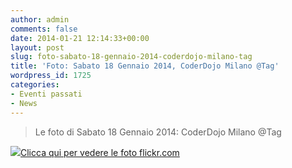 ```yaml
---
author: admin
comments: false
date: 2014-01-21 12:14:33+00:00
layout: post
slug: foto-sabato-18-gennaio-2014-coderdojo-milano-tag
title: 'Foto: Sabato 18 Gennaio 2014, CoderDojo Milano @Tag'
wordpress_id: 1725
categories:
- Eventi passati
- News
---
```


<blockquote>Le foto di Sabato 18 Gennaio 2014: CoderDojo Milano @Tag</blockquote>




[![](http://coderdojomilano.it/wp-content/uploads/2014/01/coderdojomi_gennaio.jpg)Clicca qui per vedere le foto flickr.com](http://www.flickr.com/photos/98942956@N02/sets/72157639985931724)

